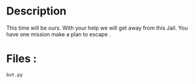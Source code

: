 # Description 

This time will be ours. With your help we will get away from this 
Jail. You have one mission make a plan to escape .


# Files :
 `bot.py`